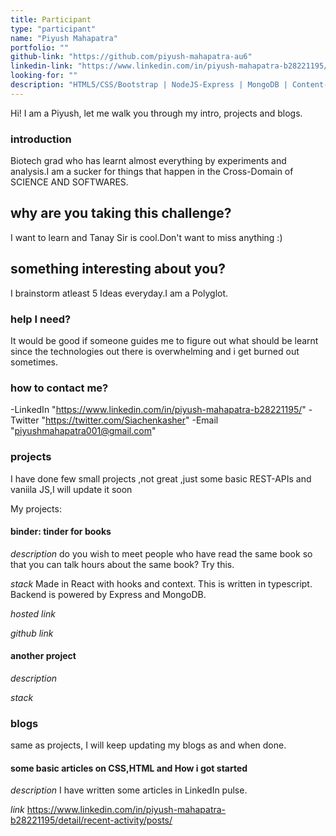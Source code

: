 ```yaml
---
title: Participant
type: "participant"
name: "Piyush Mahapatra"
portfolio: ""
github-link: "https://github.com/piyush-mahapatra-au6"
linkedin-link: "https://www.linkedin.com/in/piyush-mahapatra-b28221195/"
looking-for: ""
description: "HTML5/CSS/Bootstrap | NodeJS-Express | MongoDB | Content-Writer"
---
```


Hi! I am a Piyush, let me walk you through my intro, projects and blogs.

### introduction

Biotech grad who has learnt almost everything by experiments and analysis.I am a sucker for things that happen in the Cross-Domain of SCIENCE AND SOFTWARES.

## why are you taking this challenge?

I want to learn and Tanay Sir is cool.Don't want to miss anything :)

## something interesting about you?

I brainstorm atleast 5 Ideas everyday.I am a Polyglot.


### help I need?

It would be good if someone guides me to figure out what should be learnt since the technologies out there is overwhelming and i get burned out sometimes.

### how to contact me?

-LinkedIn    "https://www.linkedin.com/in/piyush-mahapatra-b28221195/"
-Twitter     "https://twitter.com/Siachenkasher" 
-Email       "piyushmahapatra001@gmail.com"

### projects

I have done few small projects ,not great ,just some basic REST-APIs and vaniila JS,I will update it soon

My projects:

#### binder: tinder for books

_description_ do you wish to meet people who have read the same book so that you can talk hours about the same book? Try this.

_stack_ Made in React with hooks and context. This is written in typescript. Backend is powered by Express and MongoDB.

_hosted link_ 

_github link_ 

#### another project

_description_

_stack_

### blogs

same as projects, I will keep updating my blogs as and when done.

#### some basic articles on CSS,HTML and How i got started

_description_ I have written some articles in LinkedIn pulse.

_link_ https://www.linkedin.com/in/piyush-mahapatra-b28221195/detail/recent-activity/posts/
